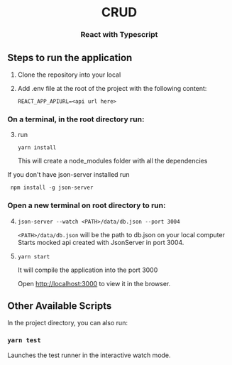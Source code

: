 
<h1 align="center">CRUD</h1>
<h3 align="center">React with Typescript</h3>


## Steps to run the application 
1. Clone the repository into your local 
2. Add .env file at the root of the project with the following content:

    ```
    REACT_APP_APIURL=<api url here>
    ```
### On a terminal, in the root directory run:

3. run  
    ```
    yarn install
    ```

    This will create a node_modules folder with all the dependencies


If you don't have json-server installed run 
```
 npm install -g json-server
 ``` 

### Open a new terminal on root directory to run:
4. 
    ```
    json-server --watch <PATH>/data/db.json --port 3004
    ```
    
    `<PATH>/data/db.json` will be the path to db.json on your local computer
    Starts mocked api created with JsonServer in port 3004. 

5. 
    ```
    yarn start
    ```

    It will compile the application into the port 3000
    
    Open [http://localhost:3000](http://localhost:3000) to view it in the browser.


## Other Available Scripts

In the project directory, you can also run:

### `yarn test`

Launches the test runner in the interactive watch mode.

